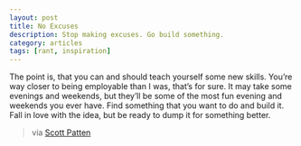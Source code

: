 ```yaml
---
layout: post
title: No Excuses
description: Stop making excuses. Go build something.
category: articles
tags: [rant, inspiration]
---
```


The point is, that you can and should teach yourself some new skills. You’re
way closer to being employable than I was, that’s for sure. It may take some
evenings and weekends, but they’ll be some of the most fun evening and
weekends you ever have. Find something that you want to do and build it. Fall
in love with the idea, but be ready to dump it for something better.


> via [Scott Patten](http://scottpatten.ca/2012/04/no-excuses.html)
